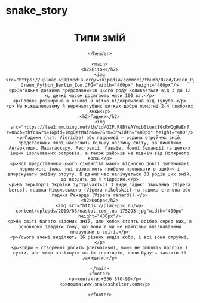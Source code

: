 # snake_story
<html>
<title>Типи змій</title>

<body>
    <header>
    <h1>Типи змій</h1>
    
    </header>

    <main>
    <h2>Пітон</h2>
    <img src="https://upload.wikimedia.org/wikipedia/commons/thumb/8/8d/Green_Python_Berlin_Zoo.JPG/500px-Green_Python_Berlin_Zoo.JPG="width="400px" height="400px"/>
    <p>Загальна довжина представників цього роду коливається від 3 до 12 м, деякі часом досягають маси 100 кг.</p>
    <p>Голова розширена в основі й чітко відокремлена від тулуба.</p>
    <p> На міжщелеповому й верхньогубних щитках добре помітні 2-4 глибоких ямки</p>
    <h2>Гадюки</h2>
    <img src="https://tse2.mm.bing.net/th/id/OIP.R8BteAYmibStuecIGcRWQgHaEr?r=0&cb=thfc1&rs=1&pid=ImgDetMain&o=7&rm=3"width="400px" height="400"/>
    <p>Гадюки (лат. Vieridae) або гадюкові – родина отруйних змій, представники якої населяють більшу частину світу, за винятком Антарктиди, Мадагаскару, Австралії, Гаваїв, Нової Зеландії та деяких інших ізольованих островів, а також районів на північ від Полярного кола.</p>
    <p>Всі представники цього сімейства мають відносно довгі зчленовані порожнисті ікла, які дозволяють глибоко проникати в здобич і впорскувати зміїну отруту. В даний час налічується 38 родів цих змій, що входять до 4 підродин.</p>
    <p>На території України зустрічається 3 види гадюк: звичайна (Vipera berus), гадюка Нікольського (Vipera nikolskii) та гадюка степова або гадюка Ренарда (Vipera renardi).</p>
    <h2>Кобра</h2>
    <img src="https://placepic.ru/wp-content/uploads/2019/08/nastol.com_.ua-175293.jpg"width="400px" height="400px"/>
    <p>На світі багато відомих змій, але кобри стоять осібно серед них, в основному завдяки тому, що вони є чи не найбільш впізнаваними плазунами в світі.</p>
    <p>Усього вчені виділяють 16 різних видів кобр, і всі вони отруйні.</p>
    <p>Кобри — створення досить флегматичні, вони не люблять поспіху і суєти, але якщо зазіхнути на їх територію, вони будуть завзято її захищати.</p>

    </main>
    <footer>
        <p>контакти:+356 870-99</p>
        <p>пошта:www.snakesshelter.com</p>
      
    </footer>
</body>

</html>
